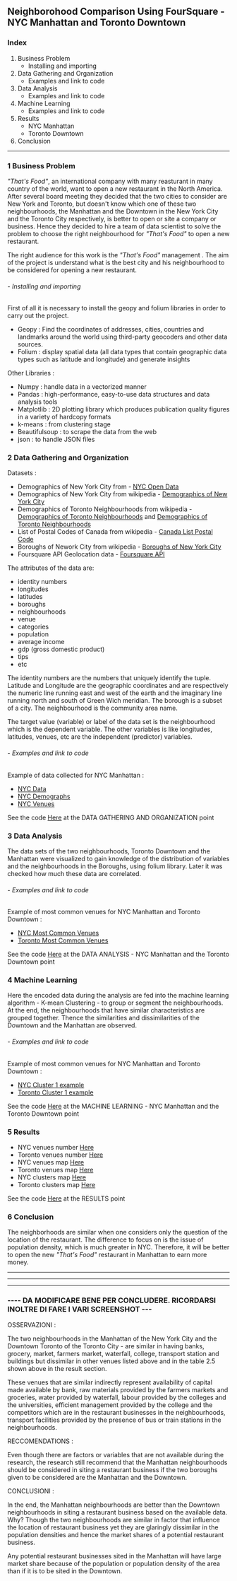 ## Neighborohood Comparison Using FourSquare - NYC Manhattan and Toronto Downtown

### Index
1. Business Problem
    - Installing and importing
2. Data Gathering and Organization
    - Examples and link to code 
3. Data Analysis
    - Examples and link to code 
4. Machine Learning
    - Examples and link to code 
5. Results
    - NYC Manhattan
    - Toronto Downtown
6. Conclusion

---

### 1 Business Problem
*"That's Food"*, an international company with many reasturant in many country of the world, want to open a new restaurant in the North America. After several board meeting they decided that the two cities to consider are  New York and Toronto, but doesn't know which one of these two neighbourhoods, the Manhattan and the Downtown in the New York City and the Toronto City respectively, is better to open or site a company or business. Hence they decided to hire a team of data scientist to solve the problem to choose the right neighbourhood for *"That's Food"* to open a new restaurant.  

The right audience for this work is the *"That's Food"* management .
The aim of the project is understand what is the best city and his neighbourhood to be considered for opening a new restaurant.

###### - Installing and importing
First of all it is necessary to install the geopy and folium libraries in order to carry out the project.

- Geopy : Find the coordinates of addresses, cities, countries and landmarks around the world using third-party geocoders and other data sources.
- Folium : display spatial data (all data types that contain geographic data types such as latitude and longitude) and generate insights

Other Libraries :
- Numpy         : handle data in a vectorized manner
- Pandas        : high-performance, easy-to-use data structures and data analysis tools
- Matplotlib    : 2D plotting library which produces publication quality figures in a variety of hardcopy formats
- k-means       : from clustering stage
- Beautifulsoup : to scrape the data from the web
- json          : to handle JSON files

### 2 Data Gathering and Organization     
Datasets :

- Demographics of New York City from - [NYC Open Data](https://opendata.cityofnewyork.us/)
- Demographics of New York City from wikipedia - [Demographics of New York City](https://en.wikipedia.org/wiki/Demographics_of_New_York_City)
- Demographics of Toronto Neighbourhoods from wikipedia - [Demographics of Toronto Neighbourhoods](https://en.wikipedia.org/wiki/Demographics_of_Toronto) and [Demographics of Toronto Neighbourhoods](https://en.wikipedia.org/wiki/Demographics_of_Toronto_neighbourhoods)
- List of Postal Codes of Canada from wikipedia - [Canada List Postal Code](https://en.wikipedia.org/wiki/List_of_postal_codes_of_Canada:_M)
- Boroughs of Nework City from wikipedia - [Boroughs of New York City](https://en.wikipedia.org/wiki/Boroughs_of_New_York_City)
- Foursquare API Geolocation data - [Foursquare API](https://it.foursquare.com/)

The attributes of the data are:

- identity numbers
- longitudes
- latitudes
- boroughs
- neighbourhoods
- venue
- categories
- population
- average income
- gdp (gross domestic product)
- tips
- etc

The identity numbers are the numbers that uniquely identify the tuple. Latitude and Longitude are the geographic coordinates 
and are respectively the numeric line running east and west of the earth and the imaginary line running north and south of Green Wich meridian. The borough is a subset of a city. The neighbourhood is the community area name.

The target value (variable) or label of the data set is the neighbourhood which is the dependent variable. The other variables is like longitudes, latitudes, venues, etc are the independent (predictor) variables.

###### - Examples and link to code
Example of data collected for NYC Manhattan : 
- [NYC Data](https://github.com/antoloanto/appliedDScap/blob/master/week5source/0-data.JPG)
- [NYC Demographs](https://github.com/antoloanto/appliedDScap/blob/master/week5source/1-demograph.JPG)
- [NYC Venues](https://github.com/antoloanto/appliedDScap/blob/master/week5source/3-venues.JPG)

See the code [Here](https://github.com/antoloanto/appliedDScap/blob/master/AppliedDS_Capstone-BattleofNeighborhoods.ipynb) at the DATA GATHERING AND ORGANIZATION point
      
### 3 Data Analysis
The data sets of the two neighbourhoods, Toronto Downtown and the Manhattan were visualized to gain knowledge of the distribution of variables and the neighbourhoods in the Boroughs, using folium library. Later it was checked how much these data are correlated.

###### - Examples and link to code
Example of most common venues for NYC Manhattan and Toronto Downtown : 
- [NYC Most Common Venues](https://github.com/antoloanto/appliedDScap/blob/master/week5source/4-nyc-common.JPG)
- [Toronto Most Common Venues](https://github.com/antoloanto/appliedDScap/blob/master/week5source/1-Toronto-common.JPG)

See the code [Here](https://github.com/antoloanto/appliedDScap/blob/master/AppliedDS_Capstone-BattleofNeighborhoods.ipynb) at the DATA ANALYSIS - NYC Manhattan and the Toronto Downtown point

### 4 Machine Learning
Here the encoded data during the analysis are fed into the machine learning algorithm - K-mean Clustering - to group or segment the neighbourhoods. At the end, the neighbourhoods that have similar characteristics are grouped together. Thence the similarities and dissimilarities of the Downtown and the Manhattan are observed.

###### - Examples and link to code
Example of most common venues for NYC Manhattan and Toronto Downtown : 
- [NYC Cluster 1 example](https://github.com/antoloanto/appliedDScap/blob/master/week5source/5-nyc-cl.JPG)
- [Toronto Cluster 1 example](https://github.com/antoloanto/appliedDScap/blob/master/week5source/2-toronto-clus.JPG)

See the code [Here](https://github.com/antoloanto/appliedDScap/blob/master/AppliedDS_Capstone-BattleofNeighborhoods.ipynb) at the MACHINE LEARNING - NYC Manhattan and the Toronto Downtown point
### 5 Results
- NYC venues number [Here](https://github.com/antoloanto/appliedDScap/blob/master/week5source/7-num-venus.JPG)
- Toronto venues number [Here](https://github.com/antoloanto/appliedDScap/blob/master/week5source/4-venues-list.JPG)
- NYC venues map [Here](https://github.com/antoloanto/appliedDScap/blob/master/week5source/6-nyc-map.JPG)
- Toronto venues map [Here](https://github.com/antoloanto/appliedDScap/blob/master/week5source/3-toronto-map.JPG)
- NYC clusters map [Here](https://github.com/antoloanto/appliedDScap/blob/master/week5source/8-nyc-map2.JPG)
- Toronto clusters map [Here](https://github.com/antoloanto/appliedDScap/blob/master/week5source/5-toronto-map2.JPG)

See the code [Here](https://github.com/antoloanto/appliedDScap/blob/master/AppliedDS_Capstone-BattleofNeighborhoods.ipynb) at the RESULTS point

### 6 Conclusion
The neighborhoods are similar when one considers only the question of the location of the restaurant.
The difference to focus on is the issue of population density, which is much greater in NYC.
Therefore, it will be better to open the new *"That's Food"* restaurant in Manhattan to earn more money.

--------------------------------------------
----------------------------------
--------------------------------------------

### ---- DA MODIFICARE BENE PER CONCLUDERE. RICORDARSI INOLTRE DI FARE I VARI SCREENSHOT ---

OSSERVAZIONI : 

The two neighbourhoods in the Manhattan of the New York City and the Downtown Toronto of the Toronto City - are similar in having banks, grocery, market, farmers market, waterfall, college, transport station and buildings but dissimilar in other venues listed above and in the table 2.5 shown above in the result section.

These venues that are similar indirectly represent availability of capital made available by bank, raw materials provided by the farmers markets and groceries, water provided by waterfall, labour provided by the colleges and the universities, efficient management provided by the college and the competitors which are in the restaurant businesses in the neighbourhoods, transport facilities provided by the presence of bus or train stations in the neighbourhoods.

RECCOMENDATIONS :

Even though there are factors or variables that are not available during the research, the research still recommend that the Manhattan neighbourhoods should be considered in siting a restaurant business if the two boroughs given to be considered are the Manhattan and the Downtown.

CONCLUSIONI : 

In the end, the Manhattan neighbourhoods are better than the Downtown neighbourhoods in siting a restaurant business based on the available data. Why? Though the two neighbourhoods are similar in factor that influence the location of restaurant business yet they are glaringly dissimilar in the population densities and hence the market shares of a potential restaurant business.

Any potential restaurant businesses sited in the Manhattan will have large market share because of the population or population density of the area than if it is to be sited in the Downtown.
